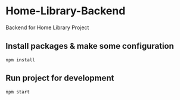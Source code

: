# Home-Library-Backend
Backend for Home Library Project

## Install packages & make some configuration
```
npm install
```

## Run project for development
```
npm start
```